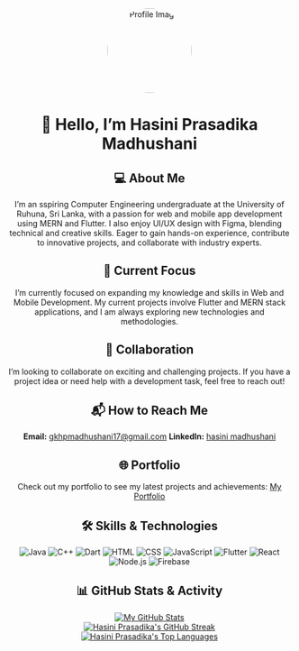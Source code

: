 <div align="center">


  <img src="https://avatars.githubusercontent.com/u/152212535?v=4" alt="Profile Image" style="border-radius: 100%; width: 150px; height: 150px;" />


  # 👋 Hello, I’m Hasini Prasadika Madhushani

  ## 💻 About Me
  I’m an sspiring Computer Engineering undergraduate at the University of Ruhuna, Sri Lanka, with a passion for web and mobile app development using MERN and Flutter. I also enjoy UI/UX design with Figma, blending technical and creative skills. Eager to gain hands-on experience, contribute to innovative projects, and collaborate with industry experts.



  ## 🚀 Current Focus
  I’m currently focused on expanding my knowledge and skills in Web and Mobile Development. My current projects involve Flutter and MERN stack applications, and I am always exploring new technologies and methodologies.

  ## 🤝 Collaboration
  I’m looking to collaborate on exciting and challenging projects. If you have a project idea or need help with a development task, feel free to reach out!

  ## 📬 How to Reach Me
   **Email:** [gkhpmadhushani17@gmail.com](mailto:gkhpmadhushani17@gmail.com)
   **LinkedIn:** [hasini madhushani](https://www.linkedin.com/in/hasini-madhushani/)

## 🌐 Portfolio

  Check out my portfolio to see my latest projects and achievements: [My Portfolio](https://hasiniprasadika.github.io/Hasini-Portfolio/)

## 🛠️ Skills & Technologies

<p align="center">
  <img src="https://img.shields.io/badge/-Java-E64A19?style=flat&logo=java&logoColor=white" alt="Java" />
  <img src="https://img.shields.io/badge/-C%2B%2B-00599C?style=flat&logo=cplusplus&logoColor=white" alt="C++" />
  <img src="https://img.shields.io/badge/-Dart-0175C2?style=flat&logo=dart&logoColor=white" alt="Dart" />
  <img src="https://img.shields.io/badge/-HTML-E34F26?style=flat&logo=html5&logoColor=white" alt="HTML" />
  <img src="https://img.shields.io/badge/-CSS-1572B6?style=flat&logo=css3&logoColor=white" alt="CSS" />
  <img src="https://img.shields.io/badge/-JavaScript-F7DF1E?style=flat&logo=javascript&logoColor=white" alt="JavaScript" />
  <img src="https://img.shields.io/badge/-Flutter-02569B?style=flat&logo=flutter&logoColor=white" alt="Flutter" />
  <img src="https://img.shields.io/badge/-React-61DAFB?style=flat&logo=react&logoColor=white" alt="React" />
  <img src="https://img.shields.io/badge/-Node.js-8CC84B?style=flat&logo=node.js&logoColor=white" alt="Node.js" />
  <img src="https://img.shields.io/badge/-Firebase-F68D2E?style=flat&logo=firebase&logoColor=white" alt="Firebase" />
</p>




## 📊 GitHub Stats & Activity

<div align="center">
  <a href="https://github.com/HasiniPrasadika">
    <img src="https://github-readme-stats.vercel.app/api?username=HasiniPrasadika&show_icons=true&count_private=true&hide_border=true&theme=slateorange" alt="My GitHub Stats" />
  </a>
  
 
</div>
<div align="center">
  <a href="https://github.com/HasiniPrasadika">
    <img src="https://github-readme-streak-stats.herokuapp.com/?user=HasiniPrasadika&hide_border=true&theme=slateorange" alt="Hasini Prasadika's GitHub Streak" />
  </a>
</div>
<div align="center">
   <a href="https://github.com/HasiniPrasadika">
    <img src="https://github-readme-stats.vercel.app/api/top-langs/?username=HasiniPrasadika&layout=compact&hide_border=true&theme=slateorange" alt="Hasini Prasadika's Top Languages" />
  </a>
</div>




</div>

<!--
Feel free to update this section with any additional information or fun facts about yourself.
-->
